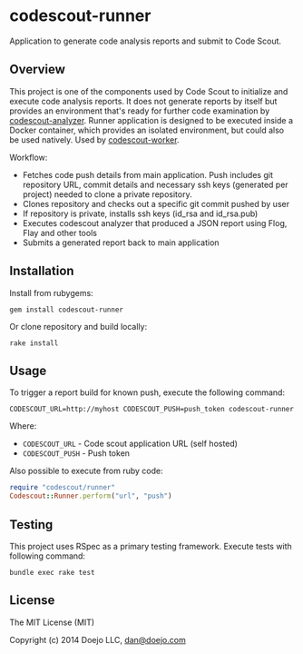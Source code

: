 # codescout-runner

Application to generate code analysis reports and submit to Code Scout.

## Overview

This project is one of the components used by Code Scout to initialize and execute code
analysis reports. It does not generate reports by itself but provides an environment that's
ready for further code examination by [codescout-analyzer](https://github.com/codescout/codescout-analyzer). Runner application is designed to be executed inside a Docker container, which 
provides an isolated environment, but could also be used natively. Used by [codescout-worker](https://github.com/codescout/codescout-worker).

Workflow:

- Fetches code push details from main application. Push includes git repository URL, commit details and necessary ssh keys (generated per project) needed to clone a private repository.
- Clones repository and checks out a specific git commit pushed by user
- If repository is private, installs ssh keys (id_rsa and id_rsa.pub)
- Executes codescout analyzer that produced a JSON report using Flog, Flay and other tools
- Submits a generated report back to main application

## Installation

Install from rubygems:

```
gem install codescout-runner
```

Or clone repository and build locally:

```
rake install
```

## Usage

To trigger a report build for known push, execute the following command:

```
CODESCOUT_URL=http://myhost CODESCOUT_PUSH=push_token codescout-runner
```

Where:

- `CODESCOUT_URL` - Code scout application URL (self hosted)
- `CODESCOUT_PUSH` - Push token

Also possible to execute from ruby code:

```ruby
require "codescout/runner"
Codescout::Runner.perform("url", "push")
```

## Testing

This project uses RSpec as a primary testing framework. Execute tests with following command:

```
bundle exec rake test
```

## License

The MIT License (MIT)

Copyright (c) 2014 Doejo LLC, <dan@doejo.com>